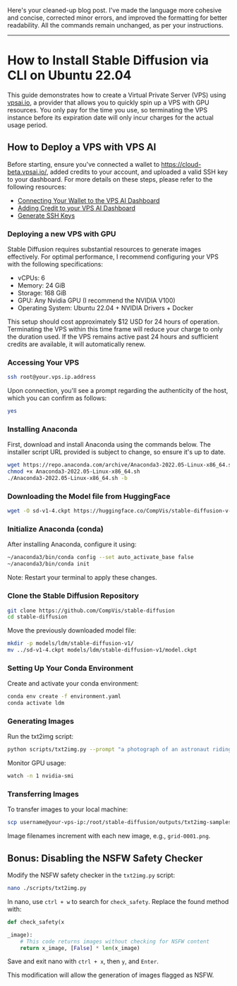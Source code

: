 Here's your cleaned-up blog post. I've made the language more cohesive and concise, corrected minor errors, and improved the formatting for better readability. All the commands remain unchanged, as per your instructions.

---

# How to Install Stable Diffusion via CLI on Ubuntu 22.04

This guide demonstrates how to create a Virtual Private Server (VPS) using [vpsai.io](https://vpsai.io), a provider that allows you to quickly spin up a VPS with GPU resources. You only pay for the time you use, so terminating the VPS instance before its expiration date will only incur charges for the actual usage period.

## How to Deploy a VPS with VPS AI

Before starting, ensure you've connected a wallet to https://cloud-beta.vpsai.io/, added credits to your account, and uploaded a valid SSH key to your dashboard. For more details on these steps, please refer to the following resources:
- [Connecting Your Wallet to the VPS AI Dashboard](https://docs.vpsai.io/vps-ai/product-guides/connecting-your-wallet-to-the-vps-ai-dashboard)
- [Adding Credit to your VPS AI Dashboard](https://docs.vpsai.io/vps-ai/product-guides/adding-credit-to-your-vps-ai-dashboard)
- [Generate SSH Keys](https://docs.vpsai.io/vps-ai/product-guides/generate-ssh-keys)

### Deploying a new VPS with GPU

Stable Diffusion requires substantial resources to generate images effectively. For optimal performance, I recommend configuring your VPS with the following specifications:
- vCPUs: 6
- Memory: 24 GiB
- Storage: 168 GiB
- GPU: Any Nvidia GPU (I recommend the NVIDIA V100)
- Operating System: Ubuntu 22.04 + NVIDIA Drivers + Docker

This setup should cost approximately $12 USD for 24 hours of operation. Terminating the VPS within this time frame will reduce your charge to only the duration used. If the VPS remains active past 24 hours and sufficient credits are available, it will automatically renew.

### Accessing Your VPS

```sh
ssh root@your.vps.ip.address
```
Upon connection, you'll see a prompt regarding the authenticity of the host, which you can confirm as follows:
```sh
yes
```

### Installing Anaconda

First, download and install Anaconda using the commands below. The installer script URL provided is subject to change, so ensure it's up to date.
```sh
wget https://repo.anaconda.com/archive/Anaconda3-2022.05-Linux-x86_64.sh
chmod +x Anaconda3-2022.05-Linux-x86_64.sh
./Anaconda3-2022.05-Linux-x86_64.sh -b
```

### Downloading the Model file from HuggingFace

```sh
wget -O sd-v1-4.ckpt https://huggingface.co/CompVis/stable-diffusion-v-1-4-original/resolve/main/sd-v1-4.ckpt
```

### Initialize Anaconda (conda)

After installing Anaconda, configure it using:
```sh
~/anaconda3/bin/conda config --set auto_activate_base false
~/anaconda3/bin/conda init
```
Note: Restart your terminal to apply these changes.

### Clone the Stable Diffusion Repository

```sh
git clone https://github.com/CompVis/stable-diffusion
cd stable-diffusion
```
Move the previously downloaded model file:
```sh
mkdir -p models/ldm/stable-diffusion-v1/
mv ../sd-v1-4.ckpt models/ldm/stable-diffusion-v1/model.ckpt
```

### Setting Up Your Conda Environment

Create and activate your conda environment:
```sh
conda env create -f environment.yaml
conda activate ldm
```

### Generating Images

Run the txt2img script:
```sh
python scripts/txt2img.py --prompt "a photograph of an astronaut riding a horse" --plms
```

Monitor GPU usage:
```sh
watch -n 1 nvidia-smi
```

### Transferring Images

To transfer images to your local machine:
```sh
scp username@your-vps-ip:/root/stable-diffusion/outputs/txt2img-samples/grid-0000.png /local/path
```
Image filenames increment with each new image, e.g., `grid-0001.png`.

## Bonus: Disabling the NSFW Safety Checker

Modify the NSFW safety checker in the `txt2img.py` script:
```sh
nano ./scripts/txt2img.py
```
In nano, use `ctrl + w` to search for `check_safety`. Replace the found method with:
```python
def check_safety(x

_image):
    # This code returns images without checking for NSFW content
    return x_image, [False] * len(x_image)
```
Save and exit nano with `ctrl + x`, then `y`, and `Enter`.

This modification will allow the generation of images flagged as NSFW.
